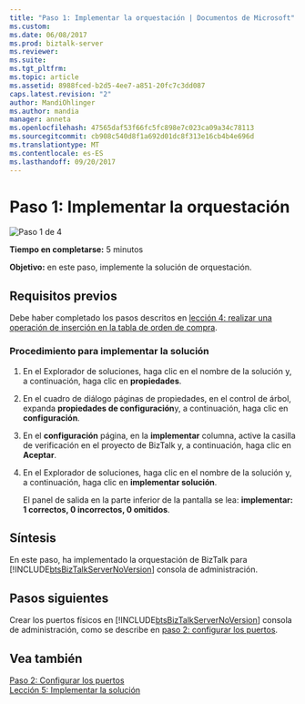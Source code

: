 ```yaml
---
title: "Paso 1: Implementar la orquestación | Documentos de Microsoft"
ms.custom: 
ms.date: 06/08/2017
ms.prod: biztalk-server
ms.reviewer: 
ms.suite: 
ms.tgt_pltfrm: 
ms.topic: article
ms.assetid: 8988fced-b2d5-4ee7-a851-20fc7c3dd087
caps.latest.revision: "2"
author: MandiOhlinger
ms.author: mandia
manager: anneta
ms.openlocfilehash: 47565daf53f66fc5fc898e7c023ca09a34c78113
ms.sourcegitcommit: cb908c540d8f1a692d01dc8f313e16cb4b4e696d
ms.translationtype: MT
ms.contentlocale: es-ES
ms.lasthandoff: 09/20/2017
---
```

# <a name="step-1-deploy-the-orchestration"></a>Paso 1: Implementar la orquestación
![Paso 1 de 4](../../adapters-and-accelerators/adapter-oracle-ebs/media/step-1of4.gif "Step_1of4")  
  
 **Tiempo en completarse:** 5 minutos  
  
 **Objetivo:** en este paso, implemente la solución de orquestación.  
  
## <a name="prerequisites"></a>Requisitos previos  
 Debe haber completado los pasos descritos en [lección 4: realizar una operación de inserción en la tabla de orden de compra](../../adapters-and-accelerators/adapter-sql/lesson-4-perform-an-insert-operation-on-the-purchase-order-table.md).  
  
### <a name="to-deploy-the-solution"></a>Procedimiento para implementar la solución  
  
1.  En el Explorador de soluciones, haga clic en el nombre de la solución y, a continuación, haga clic en **propiedades**.  
  
2.  En el cuadro de diálogo páginas de propiedades, en el control de árbol, expanda **propiedades de configuración**y, a continuación, haga clic en **configuración**.  
  
3.  En el **configuración** página, en la **implementar** columna, active la casilla de verificación en el proyecto de BizTalk y, a continuación, haga clic en **Aceptar**.  
  
4.  En el Explorador de soluciones, haga clic en el nombre de la solución y, a continuación, haga clic en **implementar solución**.  
  
     El panel de salida en la parte inferior de la pantalla se lea: **implementar: 1 correctos, 0 incorrectos, 0 omitidos**.  
  
## <a name="what-did-i-just-do"></a>Síntesis  
 En este paso, ha implementado la orquestación de BizTalk para [!INCLUDE[btsBizTalkServerNoVersion](../../includes/btsbiztalkservernoversion-md.md)] consola de administración.  
  
## <a name="next-steps"></a>Pasos siguientes  
 Crear los puertos físicos en [!INCLUDE[btsBizTalkServerNoVersion](../../includes/btsbiztalkservernoversion-md.md)] consola de administración, como se describe en [paso 2: configurar los puertos](../../adapters-and-accelerators/adapter-sql/step-2-configure-the-ports.md).  
  
## <a name="see-also"></a>Vea también  
 [Paso 2: Configurar los puertos](../../adapters-and-accelerators/adapter-sql/step-2-configure-the-ports.md)   
 [Lección 5: Implementar la solución](../../adapters-and-accelerators/adapter-sql/lesson-5-deploy-the-solution.md)